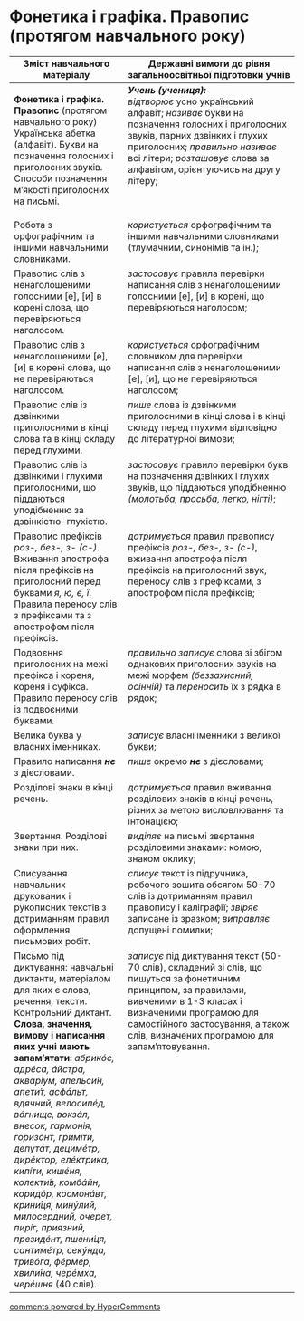 <div id="hypercomments_widget" class="js-hypercomments-widget invisible"></div>

# Фонетика і графіка. Правопис (протягом навчального року) 

<table>
  <tr>
    <td width="40%" align="center"><b>Зміст навчального матеріалу</b></td>
    <td width="60%" align="center"><b>Державні вимоги до рівня загальноосвітньої підготовки учнів</b></td>
  </tr>
<tbody>
  <tr>
    <td width="40%" style="vertical-align:top !important;">
    <p><b>Фонетика і графіка. Правопис</b> (протягом навчального року)<br>
Українська абетка (алфавіт). Букви на позначення голосних і приголосних звуків. Способи позначення м’якості приголосних на письмі. </td>
    <td width="60%" style="vertical-align:top !important;">
<i><b>Учень (учениця):</b></i><br>
<i>відтворює</i> усно український алфавіт; <i>називає</i> букви на позначення голосних і приголосних звуків, парних дзвінких і глухих приголосних; <i>правильно називає</i> всі літери; <i>розташовує</i> слова за алфавітом, орієнтуючись на другу літеру; </td>
  </tr>
  <tr>
    <td width="40%" style="vertical-align:top !important;">
Робота з орфографічним та іншими навчальними словниками.</td>
    <td width="60%" style="vertical-align:top !important;">
<i>користується</i> орфографічним та іншими навчальними словниками (тлумачним, синонімів та ін.);</td>
  </tr>
  <tr>
    <td width="40%" style="vertical-align:top !important;">
Правопис слів з ненаголошеними голосними [е], [и] в корені слова, що перевіряються наголосом.</td>
    <td width="60%" style="vertical-align:top !important;">
<i>застосовує</i> правила перевірки написання слів з ненаголошеними голосними [е], [и] в корені, що перевіряються наголосом;</td>
  </tr>
  <tr>
    <td width="40%" style="vertical-align:top !important;">
Правопис слів з ненаголошеними [е], [и] в корені слова, що не перевіряються наголосом.</td>
    <td width="60%" style="vertical-align:top !important;">
<i>користується</i> орфографічним словником для перевірки написання слів з ненаголошеними [е], [и], що не перевіряються наголосом;</td>
  </tr>
  <tr>
    <td width="40%" style="vertical-align:top !important;">
Правопис слів із дзвінкими приголосними в кінці слова та в кінці складу перед глухими.</td>
    <td width="60%" style="vertical-align:top !important;">
<i>пише</i> слова із дзвінкими приголосними в кінці слова і в кінці складу перед глухими відповідно до літературної вимови;</td>
  </tr>
  <tr>
    <td width="40%" style="vertical-align:top !important;">
Правопис слів із дзвінкими і глухими приголосними, що піддаються уподібненню за дзвінкістю-глухістю.</td>
    <td width="60%" style="vertical-align:top !important;">
<i>застосовує</i> правило перевірки букв на позначення дзвінких і глухих звуків, що піддаються уподібненню <i>(молотьба, просьба, легко, нігті)</i>;</td>
  </tr>
  <tr>
    <td width="40%" style="vertical-align:top !important;">
Правопис префіксів <i>роз-, без-, з- (с-)</i>.<br>
Вживання апострофа після префіксів на приголосний перед буквами <i>я, ю, є, ї</i>.<br>
Правила переносу слів з префіксами та з апострофом після префіксів.<br></td>
    <td width="60%" style="vertical-align:top !important;">
<i>дотримується</i> правил правопису префіксів <i>роз-, без-, з- (с-)</i>, вживання апострофа після префіксів на приголосний звук, переносу слів з префіксами, з апострофом після префіксів;</td>
  </tr>
  <tr>
    <td width="40%" style="vertical-align:top !important;">
Подвоєння приголосних на межі префікса і кореня, кореня і суфікса. Правило переносу слів із подвоєними буквами.</td>
    <td width="60%" style="vertical-align:top !important;">
<i>правильно записує</i> слова зі збігом однакових приголосних звуків на межі морфем <i>(беззахисний, осінній)</i> та <i>переносить</i> їх з рядка в рядок;</td>
  </tr>
  <tr>
    <td width="40%" style="vertical-align:top !important;">
Велика буква у власних іменниках.</td>
    <td width="60%" style="vertical-align:top !important;">
<i>записує</i> власні іменники з великої букви;</td>
  </tr>
  <tr>
    <td width="40%" style="vertical-align:top !important;">
Правило написання <i><b>не</b></i> з дієсловами.</td>
    <td width="60%" style="vertical-align:top !important;">
<i>пише</i> окремо <b><i>не</b></i> з дієсловами;</td>
  </tr>
  <tr>
    <td width="40%" style="vertical-align:top !important;">
Розділові знаки в кінці речень.</td>
    <td width="60%" style="vertical-align:top !important;">
<i>дотримується</i> правил вживання розділових знаків в кінці речень, різних за метою висловлювання та інтонацією;</td>
  </tr>
  <tr>
    <td width="40%" style="vertical-align:top !important;">
Звертання. Розділові знаки при них.</td>
    <td width="60%" style="vertical-align:top !important;">
<i>виділяє</i> на письмі звертання розділовими знаками: комою, знаком оклику;</td>
  </tr>
  <tr>
    <td width="40%" style="vertical-align:top !important;">
Списування навчальних друкованих і рукописних текстів з дотриманням правил оформлення письмових робіт.</td>
    <td width="60%" style="vertical-align:top !important;">
<i>списує</i> текст із підручника, робочого зошита обсягом 50-70 слів із дотриманням правил правопису і каліграфії; <i>звіряє</i> записане із зразком; <i>виправляє</i> допущені помилки;</td>
  </tr>
  <tr>
    <td width="40%" style="vertical-align:top !important;">
Письмо під диктування: навчальні диктанти, матеріалом для яких є слова, речення, тексти. <br>
Контрольний диктант. <br>
<b>Слова, значення, вимову і написання яких учні мають запам’ятати:</b> <i>абрикóс, адрéса, áйстра, акваріум, апельси́н, апети́т, асфáльт, вдячний, велосипéд, вóгнище, вокзáл, внесок, гармонія, горизóнт, гримі́ти, депутáт, децимéтр, дирéктор, елéктрика, кипі́ти, кишéня, колекти́в, комбáйн, коридóр, космонáвт, крини́ця, минýлий, милосердний, очерет, пирі́г, приязний, президéнт, пшени́ця, сантимéтр, секýнда, тривóга, фéрмер, хвили́на, черéмха, черéшня</i> (40 слів).<br>
    </td>
    <td width="60%" style="vertical-align:top !important;">
<i>записує</i> під диктування текст (50-70 слів), складений зі слів, що пишуться за фонетичним принципом, за правилами, вивченими в 1-3 класах і визначеними програмою для самостійного застосування, а також слів, визначених програмою для запам’ятовування.</td>
  </tr>
</tbody>
</table>

<div class="js-hypercomments-container">
<a href="http://hypercomments.com" class="hc-link" title="comments widget">comments powered by HyperComments</a>
</div>